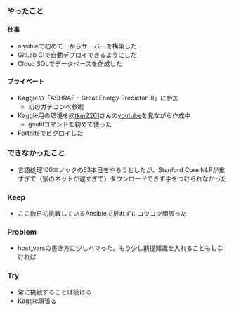 ### やったこと

#### 仕事
- ansibleで初めて一からサーバーを構築した
- GitLab CIで自動デプロイできるようにした
- Cloud SQLでデータベースを作成した

#### プライベート

- Kaggleの「ASHRAE - Great Energy Predictor III」に参加
  - 初のガチコンペ参戦
- Kaggle用の環境を[@tkm2261](https://twitter.com/tkm2261)さんの[youtube](https://www.youtube.com/watch?v=3o1gj08WR4o&t=93s)を見ながら作成中
  - gsutilコマンドを初めて使った
- Fortniteでビクロイした


### できなかったこと

- 言語処理100本ノックの53本目をやろうとしたが、Stanford Core NLPが重すぎて（家のネットが遅すぎて）ダウンロードできず手をつけられなかった

### Keep

- ここ数日初挑戦しているAnsibleで折れずにコツコツ頑張った

### Problem

- host_varsの書き方に少しハマった。もう少し前提知識を入れることもしなければ

### Try

- 常に挑戦することは続ける
- Kaggle頑張る

